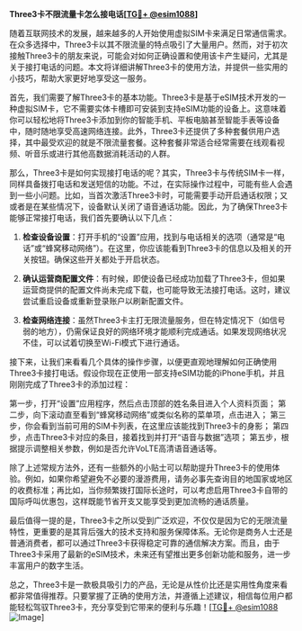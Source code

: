 **Three3卡不限流量卡怎么接电话[[TG💪+ @esim1088](https://t.me/s/esim1088)]**

随着互联网技术的发展，越来越多的人开始使用虚拟SIM卡来满足日常通信需求。在众多选择中，Three3卡以其不限流量的特点吸引了大量用户。然而，对于初次接触Three3卡的朋友来说，可能会对如何正确设置和使用该卡产生疑问，尤其是关于接打电话的问题。本文将详细讲解Three3卡的使用方法，并提供一些实用的小技巧，帮助大家更好地享受这一服务。

首先，我们需要了解Three3卡的基本功能。Three3卡是基于eSIM技术开发的一种虚拟SIM卡，它不需要实体卡槽即可安装到支持eSIM功能的设备上。这意味着你可以轻松地将Three3卡添加到你的智能手机、平板电脑甚至智能手表等设备中，随时随地享受高速网络连接。此外，Three3卡还提供了多种套餐供用户选择，其中最受欢迎的就是不限流量套餐。这种套餐非常适合经常需要在线观看视频、听音乐或进行其他高数据消耗活动的人群。

那么，Three3卡是如何实现接打电话的呢？其实，Three3卡与传统SIM卡一样，同样具备拨打电话和发送短信的功能。不过，在实际操作过程中，可能有些人会遇到一些小问题。比如，当首次激活Three3卡时，可能需要手动开启通话权限；又或者是在某些情况下，设备默认关闭了语音通话功能。因此，为了确保Three3卡能够正常接打电话，我们首先要确认以下几点：

1. **检查设备设置**：打开手机的“设置”应用，找到与电话相关的选项（通常是“电话”或“蜂窝移动网络”）。在这里，你应该能看到Three3卡的信息以及相关的开关按钮。确保这些开关都处于开启状态。
   
2. **确认运营商配置文件**：有时候，即使设备已经成功加载了Three3卡，但如果运营商提供的配置文件尚未完成下载，也可能导致无法接打电话。这时，建议尝试重启设备或重新登录账户以刷新配置文件。

3. **检查网络连接**：虽然Three3卡主打无限流量服务，但在特定情况下（如信号弱的地方），仍需保证良好的网络环境才能顺利完成通话。如果发现网络状况不佳，可以试着切换至Wi-Fi模式下进行通话。

接下来，让我们来看看几个具体的操作步骤，以便更直观地理解如何正确使用Three3卡接打电话。假设你现在正使用一部支持eSIM功能的iPhone手机，并且刚刚完成了Three3卡的添加过程：

第一步，打开“设置”应用程序，然后点击顶部的姓名条目进入个人资料页面；
第二步，向下滚动直至看到“蜂窝移动网络”或类似名称的菜单项，点击进入；
第三步，你会看到当前可用的SIM卡列表，在这里应该能找到Three3卡的身影；
第四步，点击Three3卡对应的条目，接着找到并打开“语音与数据”选项；
第五步，根据提示调整相关参数，例如是否允许VoLTE高清语音通话等。

除了上述常规方法外，还有一些额外的小贴士可以帮助提升Three3卡的使用体验。例如，如果你希望避免不必要的漫游费用，请务必事先查询目的地国家或地区的收费标准；再比如，当你频繁拨打国际长途时，可以考虑启用Three3卡自带的国际呼叫优惠包，这样既能节省开支又能享受到更加流畅的通话质量。

最后值得一提的是，Three3卡之所以受到广泛欢迎，不仅仅是因为它的无限流量特性，更重要的是其背后强大的技术支持和服务保障体系。无论你是商务人士还是普通消费者，都可以通过Three3卡获得稳定可靠的通信解决方案。而且，由于Three3卡采用了最新的eSIM技术，未来还有望推出更多创新功能和服务，进一步丰富用户的数字生活。

总之，Three3卡是一款极具吸引力的产品，无论是从性价比还是实用性角度来看都非常值得推荐。只要掌握了正确的使用方法，并遵循上述建议，相信每位用户都能轻松驾驭Three3卡，充分享受到它带来的便利与乐趣！[[TG💪+ @esim1088](https://t.me/s/esim1088) ![Image](https://i.postimg.cc/4NQfJmqS/Snipaste-2025-05-13-00-14-12.png)]